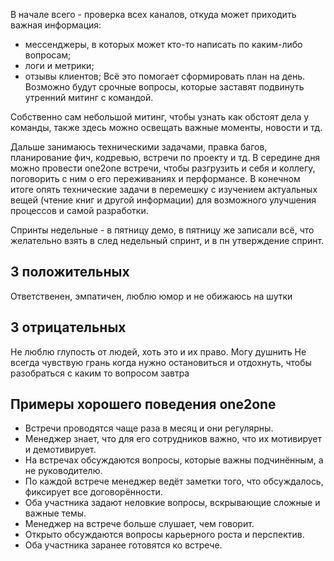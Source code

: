 В начале всего - проверка всех каналов, откуда может приходить важная информация:  
 - мессенджеры, в которых может кто-то написать по каким-либо вопросам;
 - логи и метрики;
 - отзывы клиентов;
Всё это помогает сформировать план на день. Возможно будут срочные вопросы, которые заставят подвинуть утренний митинг с командой.

Собственно сам небольшой митинг, чтобы узнать как обстоят дела у команды, также здесь можно освещать важные моменты, новости и тд. 

Дальше занимаюсь техническими задачами, правка багов, планирование фич, кодревью, встречи по проекту и тд. В середине дня можно провести one2one встречи, чтобы разгрузить и себя и коллегу, поговорить с ним о его переживаниях и перформансе. В конечном итоге опять технические задачи в перемешку с изучением актуальных вещей (чтение книг и другой информации) для возможного улучшения процессов и самой разработки.

Спринты недельные - в пятницу демо, в пятницу же записали всё, что желательно взять в след недельный спринт, и в пн утверждение спринт.


## 3 положительных 
Ответственен, эмпатичен, люблю юмор и не обижаюсь на шутки

## 3 отрицательных
Не люблю глупость от людей, хоть это и их право.
Могу душнить
Не всегда чувствую грань когда нужно остановиться и отдохнуть, чтобы разобраться с каким то вопросом завтра

## Примеры хорошего поведения one2one
-   Встречи проводятся чаще раза в месяц и они регулярны.
-   Менеджер знает, что для его сотрудников важно, что их мотивирует и демотивирует.
-   На встречах обсуждаются вопросы, которые важны подчинённым, а не руководителю.
-   По каждой встрече менеджер ведёт заметки того, что обсуждалось, фиксирует все договорённости.
-   Оба участника задают неловкие вопросы, вскрывающие сложные и важные темы.
-   Менеджер на встрече больше слушает, чем говорит.
-   Открыто обсуждаются вопросы карьерного роста и перспектив.
-   Оба участника заранее готовятся ко встрече.


